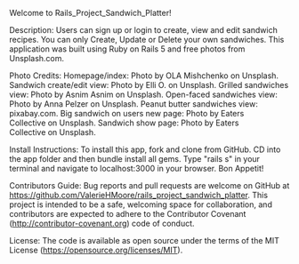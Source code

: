 Welcome to Rails_Project_Sandwich_Platter!

Description:
Users can sign up or login to create, view and edit sandwich recipes.
You can only Create, Update or Delete your own sandwiches.
This application was built using Ruby on Rails 5 and free photos from Unsplash.com.

Photo Credits:
Homepage/index: Photo by OLA Mishchenko on Unsplash. 
Sandwich create/edit view: Photo by Elli O. on Unsplash. 
Grilled sandwiches view: Photo by Asnim Asnim on Unsplash. 
Open-faced sandwiches view: Photo by Anna Pelzer on Unsplash. 
Peanut butter sandwiches view: pixabay.com.
Big sandwich on users new page: Photo by Eaters Collective on Unsplash. 
Sandwich show page: Photo by Eaters Collective on Unsplash.

Install Instructions:
To install this app, fork and clone from GitHub.
CD into the app folder and then bundle install all gems.
Type "rails s" in your terminal and navigate to localhost:3000 in your browser.
Bon Appetit!

Contributors Guide:
Bug reports and pull requests are welcome on GitHub at https://github.com/ValerieHMoore/rails_project_sandwich_platter. This project is intended to be a safe, welcoming space for collaboration, and contributors are expected to adhere to the Contributor Covenant (http://contributor-covenant.org) code of conduct.

License: The code is available as open source under the terms of the MIT License (https://opensource.org/licenses/MIT).
